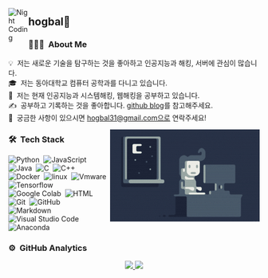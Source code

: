 <img alt="Night Coding" src="./assets/Hand%20Wave.gif" width='40' align="left"/><h2>hogbal👋</h2>

### 👨🏻‍💻 &nbsp;About Me

💡 &nbsp;저는 새로운 기술을 탐구하는 것을 좋아하고 인공지능과 해킹, 서버에 관심이 많습니다.\
🎓 &nbsp;저는 동아대학교 컴퓨터 공학과를 다니고 있습니다.\
🌱 &nbsp;저는 현재 인공지능과 시스템해킹, 웹해킹을 공부하고 있습니다.\
✍️ &nbsp;공부하고 기록하는 것을 좋아합니다. [github blog](https://hogbal.github.io/)를 참고해주세요.\
💬 &nbsp;궁금한 사항이 있으시면 hogbal31@gmail.com으로 연락주세요!

<img alt="Night Coding" src="https://raw.githubusercontent.com/AVS1508/AVS1508/master/assets/Night-Coding.gif" align="right"/>

### 🛠 &nbsp;Tech Stack

![Python](https://img.shields.io/badge/-Python-3776AB?style=flat&logo=python&logoColor=black)&nbsp;
![JavaScript](https://img.shields.io/badge/-JavaScript-F7DF1E?style=flat&logo=javascript&logoColor=black)&nbsp;
![Java](https://img.shields.io/badge/-Java-F7DF1E?style=flat&logo=Java&logoColor=black)&nbsp;
![C](https://img.shields.io/badge/-C-A8B9CC?style=flat&logo=C&logoColor=black)&nbsp;
![C++](https://img.shields.io/badge/-C++-00599C?style=flat&logo=C%2B%2B&logoColor=black)&nbsp;\
![Docker](https://img.shields.io/badge/-Docker-2496ED?style=flat&logo=docker&logoColor=white)&nbsp;
![linux](https://img.shields.io/badge/-Linux-FCC624?style=flat&logo=linux&logoColor=black)&nbsp;
![Vmware](https://img.shields.io/badge/-Vmware-607078?style=flat&logo=vmware&logoColor=black)&nbsp;
![Tensorflow](https://img.shields.io/badge/-Tensorflow-FF6F00?style=flat&logo=TensorFlow&logoColor=black)&nbsp;\
![Google Colab](https://img.shields.io/badge/-Google%20Colab-F9AB00?style=flat&logo=google-colab&logoColor=black)&nbsp;
![HTML](https://img.shields.io/badge/-HTML-E34F26?style=flat&logo=HTML5&logoColor=black)&nbsp;
![Git](https://img.shields.io/badge/-Git-F05032?style=flat&logo=git&logoColor=black)&nbsp;
![GitHub](https://img.shields.io/badge/-GitHub-181717?style=flat&logo=github&logoColor=black)&nbsp;\
![Markdown](https://img.shields.io/badge/-Markdown-000000?style=flat&logo=markdown&logoColor=white)
![Visual Studio Code](https://img.shields.io/badge/-Visual%20Studio%20Code-007ACC?style=flat&logo=visual-studio-code&logoColor=black)&nbsp;
![Anaconda](https://img.shields.io/badge/-Anaconda-44A833?style=flat&logo=anaconda&logoColor=black)&nbsp;


### ⚙️ &nbsp;GitHub Analytics

<p align="center">
<a href="https://github.com/hogbal">
  <img height="180em" src="https://github-readme-stats-eight-theta.vercel.app/api?username=hogbal&show_icons=true&theme=algolia&include_all_commits=true&count_private=true"/>
  <img height="180em" src="https://github-readme-stats-eight-theta.vercel.app/api/top-langs/?username=hogbal&layout=compact&langs_count=8&theme=algolia"/>
</a>
</p>
